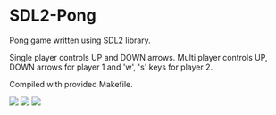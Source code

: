# SDL2-Pong
Pong game written using SDL2 library.

Single player controls UP and DOWN arrows. Multi player controls UP, DOWN arrows for player 1 and 'w', 's' keys for player 2.

Compiled with provided Makefile.

<img src="https://i.imgur.com/gHT46DC.png"/>
<img src="https://i.imgur.com/KQ9z975.png"/>
<img src="https://i.imgur.com/BkECOg6.png"/>
